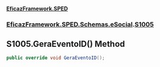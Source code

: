 #### [EficazFramework.SPED](EficazFrameworkSPED.md 'EficazFramework SPED')
### [EficazFramework.SPED.Schemas.eSocial](EficazFramework.SPED.Schemas.eSocial.md 'EficazFramework.SPED.Schemas.eSocial').[S1005](EficazFramework.SPED.Schemas.eSocial/S1005.md 'EficazFramework.SPED.Schemas.eSocial.S1005')

## S1005.GeraEventoID() Method

```csharp
public override void GeraEventoID();
```